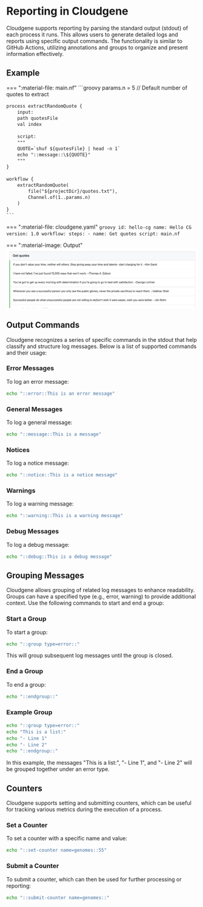 # Reporting in Cloudgene

Cloudgene supports reporting by parsing the standard output (stdout) of each process it runs. This allows users to generate detailed logs and reports using specific output commands. The functionality is similar to GitHub Actions, utilizing annotations and groups to organize and present information effectively.

## Example

=== ":material-file: main.nf"
    ```groovy
    params.n = 5 // Default number of quotes to extract

    process extractRandomQuote {
        input:
        path quotesFile
        val index
    
        script:
        """
        QUOTE=`shuf ${quotesFile} | head -n 1`
        echo "::message::\${QUOTE}"
        """
    }
    
    workflow {
        extractRandomQuote(
            file("${projectDir}/quotes.txt"),
            Channel.of(1..params.n)
        )
    }
    ```

=== ":material-file: cloudgene.yaml"
    ```groovy
    id: hello-cg
    name: Hello CG
    version: 1.0
    workflow:
    steps:
    - name: Get quotes
      script: main.nf
    ```

=== ":material-image: Output"
    ![reporting.png](/images/reporting.png)

## Output Commands

Cloudgene recognizes a series of specific commands in the stdout that help classify and structure log messages. Below is a list of supported commands and their usage:

### Error Messages
To log an error message:
```bash
echo "::error::This is an error message"
```

### General Messages
To log a general message:
```bash
echo "::message::This is a message"
```

### Notices
To log a notice message:
```bash
echo "::notice::This is a notice message"
```

### Warnings
To log a warning message:
```bash
echo "::warning::This is a warning message"
```

### Debug Messages
To log a debug message:
```bash
echo "::debug::This is a debug message"
```

## Grouping Messages

Cloudgene allows grouping of related log messages to enhance readability. Groups can have a specified type (e.g., error, warning) to provide additional context. Use the following commands to start and end a group:

### Start a Group
To start a group:
```bash
echo "::group type=error::"
```
This will group subsequent log messages until the group is closed.

### End a Group
To end a group:
```bash
echo "::endgroup::"
```

### Example Group
```bash
echo "::group type=error::"
echo "This is a list:"
echo "- Line 1"
echo "- Line 2"
echo "::endgroup::"
```
In this example, the messages "This is a list:", "- Line 1", and "- Line 2" will be grouped together under an error type.

## Counters

Cloudgene supports setting and submitting counters, which can be useful for tracking various metrics during the execution of a process.

### Set a Counter
To set a counter with a specific name and value:
```bash
echo "::set-counter name=genomes::55"
```

### Submit a Counter
To submit a counter, which can then be used for further processing or reporting:
```bash
echo "::submit-counter name=genomes::"
```

